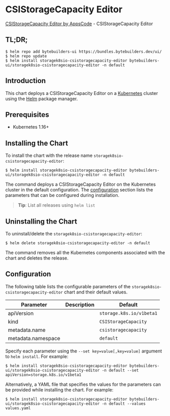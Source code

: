 # CSIStorageCapacity Editor

[CSIStorageCapacity Editor by AppsCode](https://byte.builders) - CSIStorageCapacity Editor

## TL;DR;

```console
$ helm repo add bytebuilders-ui https://bundles.bytebuilders.dev/ui/
$ helm repo update
$ helm install storagek8sio-csistoragecapacity-editor bytebuilders-ui/storagek8sio-csistoragecapacity-editor -n default
```

## Introduction

This chart deploys a CSIStorageCapacity Editor on a [Kubernetes](http://kubernetes.io) cluster using the [Helm](https://helm.sh) package manager.

## Prerequisites

- Kubernetes 1.16+

## Installing the Chart

To install the chart with the release name `storagek8sio-csistoragecapacity-editor`:

```console
$ helm install storagek8sio-csistoragecapacity-editor bytebuilders-ui/storagek8sio-csistoragecapacity-editor -n default
```

The command deploys a CSIStorageCapacity Editor on the Kubernetes cluster in the default configuration. The [configuration](#configuration) section lists the parameters that can be configured during installation.

> **Tip**: List all releases using `helm list`

## Uninstalling the Chart

To uninstall/delete the `storagek8sio-csistoragecapacity-editor`:

```console
$ helm delete storagek8sio-csistoragecapacity-editor -n default
```

The command removes all the Kubernetes components associated with the chart and deletes the release.

## Configuration

The following table lists the configurable parameters of the `storagek8sio-csistoragecapacity-editor` chart and their default values.

|     Parameter      | Description |         Default          |
|--------------------|-------------|--------------------------|
| apiVersion         |             | `storage.k8s.io/v1beta1` |
| kind               |             | `CSIStorageCapacity`     |
| metadata.name      |             | `csistoragecapacity`     |
| metadata.namespace |             | `default`                |


Specify each parameter using the `--set key=value[,key=value]` argument to `helm install`. For example:

```console
$ helm install storagek8sio-csistoragecapacity-editor bytebuilders-ui/storagek8sio-csistoragecapacity-editor -n default --set apiVersion=storage.k8s.io/v1beta1
```

Alternatively, a YAML file that specifies the values for the parameters can be provided while
installing the chart. For example:

```console
$ helm install storagek8sio-csistoragecapacity-editor bytebuilders-ui/storagek8sio-csistoragecapacity-editor -n default --values values.yaml
```
